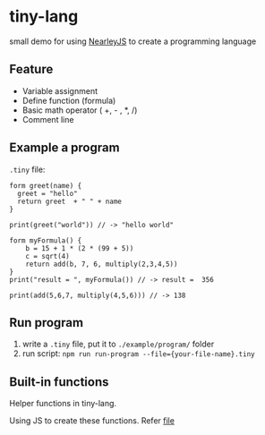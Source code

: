 # tiny-lang

small demo for using [NearleyJS](https://nearley.js.org/) to create a programming language

## Feature
- Variable assignment
- Define function (formula)
- Basic math operator ( +, - , *, /)
- Comment line

## Example a program
`.tiny` file:

```
form greet(name) {
  greet = "hello"
  return greet  + " " + name
}

print(greet("world")) // -> "hello world"
```

```
form myFormula() {
    b = 15 + 1 * (2 * (99 + 5))
    c = sqrt(4)
    return add(b, 7, 6, multiply(2,3,4,5))
}
print("result = ", myFormula()) // -> result =  356
```
```
print(add(5,6,7, multiply(4,5,6))) // -> 138
```
## Run program
1. write a `.tiny` file, put it to `./example/program/` folder
2. run script:
`npm run run-program --file={your-file-name}.tiny`

## Built-in functions
Helper functions in tiny-lang.

Using JS to create these functions.
Refer [file](https://github.com/quanghm27/tiny-lang/blob/main/builtin/index.js)
